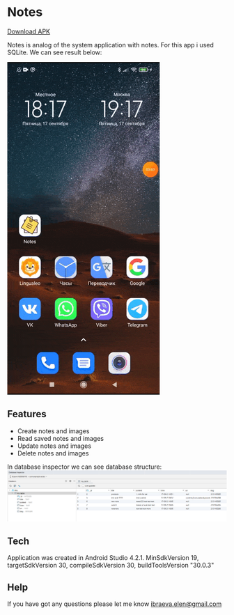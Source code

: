 # Notes

[Download APK](https://github.com/ElenaIbr/Notes/raw/master/app-debug.apk)

Notes is analog of the system application with notes.
For this app i used SQLite.
We can see result below: 

![](https://raw.githubusercontent.com/ElenaIbr/Notes/master/notes_demo.gif)


## Features

- Create notes and images
- Read saved notes and images
- Update notes and images
- Delete notes and images

In database inspector we can see database structure:
![](https://raw.githubusercontent.com/ElenaIbr/Notes/master/dbInspector.png)

## Tech

Application was created in Android Studio 4.2.1.
MinSdkVersion 19, targetSdkVersion 30, compileSdkVersion 30, buildToolsVersion "30.0.3"


## Help

If you have got any questions please let me know ibraeva.elen@gmail.com




